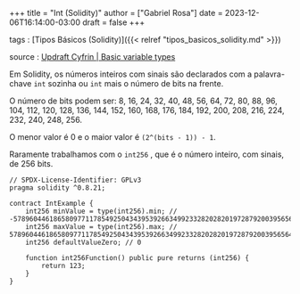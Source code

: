 +++
title = "Int (Solidity)"
author = ["Gabriel Rosa"]
date = 2023-12-06T16:14:00-03:00
draft = false
+++

tags
: [Tipos Básicos (Solidity)]({{< relref "tipos_basicos_solidity.md" >}})

source
: [Updraft Cyfrin | Basic variable types](https://updraft.cyfrin.io/courses/solidity/simple-storage/solidity-basic-types?lesson_format=video)

Em Solidity, os números inteiros com sinais são declarados com a palavra-chave `int` sozinha ou `int` mais o número de bits na frente.

O número de bits podem ser: 8, 16, 24, 32, 40, 48, 56, 64, 72, 80, 88, 96, 104, 112, 120, 128, 136, 144, 152, 160, 168, 176, 184, 192, 200, 208, 216, 224, 232, 240, 248, 256.

O menor valor é 0 e o maior valor é `(2^(bits - 1)) - 1`.

Raramente trabalhamos com o `int256` , que é o número inteiro, com sinais, de 256 bits.

```solidity
// SPDX-License-Identifier: GPLv3
pragma solidity ^0.8.21;

contract IntExample {
    int256 minValue = type(int256).min; // -57896044618658097711785492504343953926634992332820282019728792003956564819968
    int256 maxValue = type(int256).max; // 57896044618658097711785492504343953926634992332820282019728792003956564819967
    int256 defaultValueZero; // 0

    function int256Function() public pure returns (int256) {
        return 123;
    }
}
```
